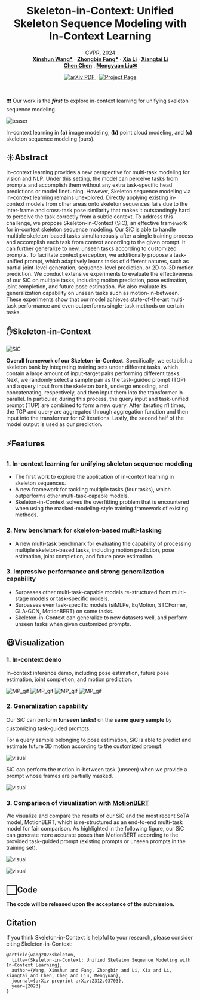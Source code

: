 <br />
<p align="center">
  <h1 align="center">Skeleton-in-Context: Unified Skeleton Sequence Modeling with In-Context Learning</h1>
  <p align="center">
    CVPR, 2024
    <br />
    <a href="https://github.com/BradleyWang0416/"><strong>Xinshun Wang*</strong></a>
    ·
    <a href="https://github.com/fanglaosi/"><strong>Zhongbin Fang*</strong></a>
    ·
    <a href="https://xialipku.github.io/"><strong>Xia Li</strong></a>
    ·
    <a href="https://lxtgh.github.io/"><strong>Xiangtai Li</strong></a>
    <br />
    <a href="https://www.crcv.ucf.edu/chenchen/"><strong>Chen Chen</strong></a>
    .
    <a href="https://www.ece.pku.edu.cn/info/1046/2596.htm"><strong>Mengyuan Liu✉</strong></a>
  </p>

  <p align="center">
    <a href='https://arxiv.org/abs/2312.03703'>
      <img src='https://img.shields.io/badge/Paper-PDF-green?style=flat&logo=arXiv&logoColor=green' alt='arXiv PDF'>
    </a>
    <a href='https://bradleywang0416.github.io/skeletonincontext/' style='padding-left: 0.5rem;'>
      <img src='https://img.shields.io/badge/Project-Page-blue?style=flat&logo=Google%20chrome&logoColor=blue' alt='Project Page'>
    </a>
  </p>
<br />

❗❗❗ Our work is the **_first_** to explore in-context learning for unifying skeleton sequence modeling.

![teaser](./assets/imgs/Teaser_v2_00.jpg)

In-context learning in **(a)** image modeling, **(b)** point cloud modeling, and **(c)** skeleton sequence modeling (ours).

## ☀️Abstract

In-context learning provides a new perspective for multi-task modeling for vision and NLP.
Under this setting, the model can perceive tasks from prompts and accomplish them without any extra task-specific head predictions or model finetuning.
However, Skeleton sequence modeling via in-context learning remains unexplored.
Directly applying existing in-context models from other areas onto skeleton sequences fails due to the inter-frame and cross-task pose similarity that makes it outstandingly hard to perceive the task correctly from a subtle context.
To address this challenge, we propose Skeleton-in-Context (SiC), an effective framework for in-context skeleton sequence modeling. Our SiC is able to handle multiple skeleton-based tasks simultaneously after a single training process and accomplish each task from context according to the given prompt. It can further generalize to new, unseen tasks according to customized prompts.
To facilitate context perception, we additionally propose a task-unified prompt, which adaptively learns tasks of different natures, such as partial joint-level generation, sequence-level prediction, or 2D-to-3D motion prediction.
We conduct extensive experiments to evaluate the effectiveness of our SiC on multiple tasks, including motion prediction, pose estimation, joint completion, and future pose estimation. We also evaluate its generalization capability on unseen tasks such as motion-in-between. These experiments show that our model achieves state-of-the-art multi-task performance and even outperforms single-task methods on certain tasks.

## ✋Skeleton-in-Context

![SiC](./assets/imgs/Framework_00.jpg)

**Overall framework of our Skeleton-in-Context**. Specifically, we establish a skeleton bank by integrating training sets under different tasks, which contain a large amount of input-target pairs performing different tasks. Next, we randomly select a sample pair as the task-guided prompt (TGP) and a query input from the skeleton bank, undergo encoding, and concatenating, respectively, and then input them into the transformer in parallel. In particular, during this process, the query input and task-unified prompt (TUP) are combined to form a new query. After iterating n1 times, the TGP and query are aggregated through aggregation function and then input into the transformer for n2 iterations. Lastly, the second half of the model output is used as our prediction.

## ⚡Features

### 1. In-context learning for unifying skeleton sequence modeling

- The first work to explore the application of in-context learning in skeleton sequences.
- A new framework for tackling multiple tasks (four tasks), which outperforms other multi-task-capable models.
- Skeleton-in-Context solves the overfitting problem that is encountered when using the masked-modeling-style training framework of existing methods.

### 2. New benchmark for skeleton-based multi-tasking

- A new multi-task benchmark for evaluating the capability of processing multiple skeleton-based tasks, including motion prediction, pose estimation, joint completion, and future pose estimation.

### 3. Impressive performance and strong generalization capability

- Surpasses other multi-task-capable models re-structured from multi-stage models or task-specific models.
- Surpasses even task-specific models (siMLPe, EqMotion, STCFormer, GLA-GCN, MotionBERT) on some tasks.
- Skeleton-in-Context can generalize to new datasets well, and perform unseen tasks when given customized prompts.

## 😃Visualization

### 1. In-context demo
In-context inference demo, including pose estimation, future pose estimation, joint completion, and motion prediction.

![MP_gif](./assets/gifs/PE_gif.gif) ![MP_gif](./assets/gifs/FPE_gif.gif) ![MP_gif](./assets/gifs/JC_gif.gif) ![MP_gif](./assets/gifs/MP_gif.gif)

### 2. Generalization capability
Our SiC can perform ❗**unseen tasks**❗ on the **same query sample** by customizing task-guided prompts.

For a query sample belonging to pose estimation, SiC is able to predict and estimate future 3D motion according to the customized prompt.

![visual](./assets/gifs/Generalization_capability_PE_to_FPE.gif)

SiC can perform the motion in-between task (unseen) when we provide a prompt whose frames are partially masked.

![visual](./assets/gifs/Generalization_capability_JC_to_MIB.gif)


### 3. Comparison of visualization with [MotionBERT](https://motionbert.github.io/)
We visualize and compare the results of our SiC and the most recent SoTA model, MotionBERT, which is re-structured as an end-to-end multi-task model for fair comparison. As highlighted in the following figure, our SiC can generate more accurate poses than MotionBERT according to the provided task-guided prompt (existing prompts or unseen prompts in the training set).

![visual](./assets/imgs/Visualization_main_00.jpg)

![visual](./assets/imgs/Generalization_vis_00.jpg)

## ⬜Code

**The code will be released upon the acceptance of the submission.**

## Citation
If you think Skeleton-in-Context is helpful to your research, please consider citing Skeleton-in-Context:
```
@article{wang2023skeleton,
  title={Skeleton-in-Context: Unified Skeleton Sequence Modeling with In-Context Learning},
  author={Wang, Xinshun and Fang, Zhongbin and Li, Xia and Li, Xiangtai and Chen, Chen and Liu, Mengyuan},
  journal={arXiv preprint arXiv:2312.03703},
  year={2023}
}
```
